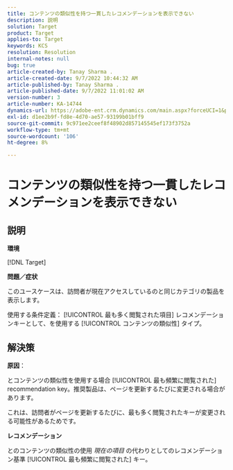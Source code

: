 ```yaml
---
title: コンテンツの類似性を持つ一貫したレコメンデーションを表示できない
description: 説明
solution: Target
product: Target
applies-to: Target
keywords: KCS
resolution: Resolution
internal-notes: null
bug: true
article-created-by: Tanay Sharma .
article-created-date: 9/7/2022 10:44:32 AM
article-published-by: Tanay Sharma .
article-published-date: 9/7/2022 11:01:02 AM
version-number: 3
article-number: KA-14744
dynamics-url: https://adobe-ent.crm.dynamics.com/main.aspx?forceUCI=1&pagetype=entityrecord&etn=knowledgearticle&id=d1bc1008-9a2e-ed11-9db1-002248086735
exl-id: d1ee2b9f-fd8e-4d70-ae57-93199b01bff9
source-git-commit: 9c971ee2ceef8f48902d857145545ef173f3752a
workflow-type: tm+mt
source-wordcount: '106'
ht-degree: 8%

---
```


# コンテンツの類似性を持つ一貫したレコメンデーションを表示できない

## 説明


<b>環境</b>

[!DNL Target]



<b>問題／症状</b>

このユースケースは、訪問者が現在アクセスしているのと同じカテゴリの製品を表示します。

使用する条件定義： [!UICONTROL 最も多く閲覧された項目] レコメンデーションキーとして、を使用する [!UICONTROL コンテンツの類似性] タイプ。


## 解決策


<b>原因</b>：

とコンテンツの類似性を使用する場合 [!UICONTROL 最も頻繁に閲覧された] recommendation key。推奨製品は、ページを更新するたびに変更される場合があります。

これは、訪問者がページを更新するたびに、最も多く閲覧されたキーが変更される可能性があるためです。



<b>レコメンデーション</b>

とのコンテンツの類似性の使用 *現在の項目* の代わりとしてのレコメンデーション基準 [!UICONTROL 最も頻繁に閲覧された] キー。
